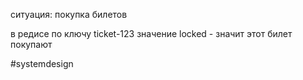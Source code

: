 ситуация: покупка билетов

в редисе по ключу ticket-123 значение locked - значит этот билет покупают

#systemdesign